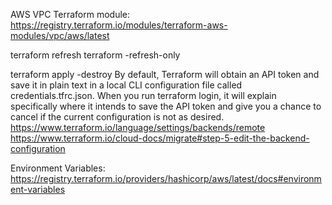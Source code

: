 AWS VPC Terraform module: https://registry.terraform.io/modules/terraform-aws-modules/vpc/aws/latest


terraform refresh 
terraform -refresh-only


terraform apply -destroy
By default, Terraform will obtain an API token and save it in plain text in a local CLI configuration file called credentials.tfrc.json. When you run terraform login, it will explain specifically where it intends to save the API token and give you a chance to cancel if the current configuration is not as desired.
https://www.terraform.io/language/settings/backends/remote
https://www.terraform.io/cloud-docs/migrate#step-5-edit-the-backend-configuration

Environment Variables: https://registry.terraform.io/providers/hashicorp/aws/latest/docs#environment-variables